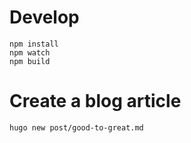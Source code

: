 # Develop

```
npm install
npm watch
npm build
```

# Create a blog article

```
hugo new post/good-to-great.md
```
